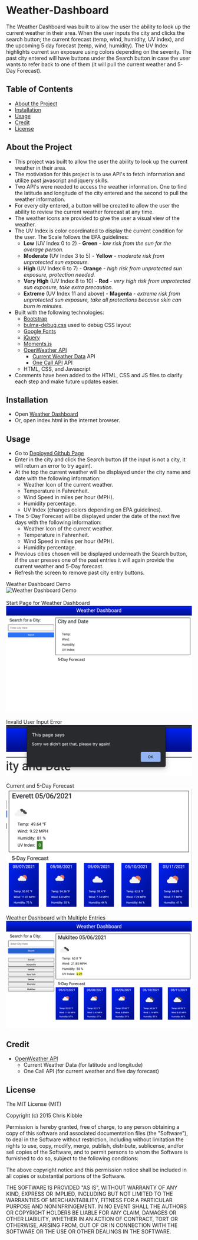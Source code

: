 # Weather-Dashboard

The Weather Dashboard was built to allow the user the ability to look up the current weather in their area.  When the user inputs the city and clicks the search button; the current forecast (temp, wind, humidity, UV index), and the upcoming 5 day forecast (temp, wind, humidity).  The UV Index highlights current sun exposure using colors depending on the severity. The past city entered will have buttons under the Search button in case the user wants to refer back to one of them (it will pull the current weather and 5-Day Forecast). 

## Table of Contents 

- [About the Project](#about-the-project)
- [Installation](#installation)
- [Usage](#usage)
- [Credit](#credit)
- [License](#license)

## About the Project

- This project was built to allow the user the ability to look up the current weather in their area.
- The motiviation for this project is to use API's to fetch information and utilize past javascript and jquery skills.
- Two API's were needed to access the weather information.  One to find the latitude and longitude of the city entered and the second to pull the weather information.
- For every city entered, a button will be created to allow the user the ability to review the current weather forecast at any time.
- The weather icons are provided to give the user a visual view of the  weather.
- The UV Index is color coordinated to display the current condition for the user. 
The Scale follows the EPA guidelines:
    - **Low** (UV Index 0 to 2) - **Green** - *low risk from the sun for the average person.*
    - **Moderate** (UV Index 3 to 5) - **Yellow** - *moderate risk from unprotected sun exposure.*
    - **High** (UV Index 6 to 7) - **Orange** - *high risk from unprotected sun exposure, protection needed.*
    - **Very High** (UV Index 8 to 10) - **Red** - *very high risk from unprotected sun exposure, take extra precaution.*
    - **Extreme** (UV Index 11 and above) - **Magenta** - *extreme risk from unprotected sun exposure, take all protections because skin can burn in minutes.*
- Built with the following technologies:
    - [Bootstrap](https://getbootstrap.com/)
    - [bulma-debug.css](https://gist.github.com/JuanVqz/105c4910ff711659059c99492ecd1a5c) used to debug CSS layout
    - [Google Fonts](https://fonts.google.com/)
    - [jQuery](https://jquery.com/)
    - [Moments.js](https://momentjs.com/)
    - [OpenWeather API](https://openweathermap.org/api)
        - [Current Weather Data](https://openweathermap.org/api) API
        - [One Call API](https://openweathermap.org/api) API
    - HTML, CSS, and Javascript
- Comments have been added to the HTML, CSS and JS files to clarify each step and make future updates easier.

## Installation

- Open [Weather Dashboard](https://twashke.github.io/Weather-Dashboard/) 
- Or, open index.html in the internet browser.

## Usage

- Go to [Deployed Github Page](https://twashke.github.io/Weather-Dashboard/)
- Enter in the city and click the Search button (if the input is not a city, it will return an error to try again).
- At the top the current weather will be displayed under the city name and date with the following information:
    - Weather Icon of the current weather.
    - Temperature in Fahrenheit.
    - Wind Speed in miles per hour (MPH).
    - Humidity percentage.
    - UV Index (changes colors depending on EPA guidelines).
- The 5-Day Forecast will be displayed under the date of the next five days with the following information:
    - Weather Icon of the current weather.
    - Temperature in Fahrenheit.
    - Wind Speed in miles per hour (MPH).
    - Humidity percentage.
- Previous cities chosen will be displayed underneath the Search button, if the user presses one of the past entries it will again provide the current weather and 5-Day forecast.
- Refresh the screen to remove past city entry buttons.

Weather Dashboard Demo \
![Weather Dashboard Demo](Assets/images/weather-dashboard.gif) \
\
Start Page for Weather Dashboard \
![Weather Dashboard Start](Assets/images/opening-page.png) \
\
Invalid User Input Error \
![Invalid Input Error](Assets/images/invalid-input.png) \
\
Current and 5-Day Forecast \
![Weather Forecast](Assets/images/weather-forecast.png) \
\
Weather Dashboard with Multiple Entries \
![Weather Dashbord](Assets/images/weather-dashboard.png) 


## Credit

- [OpenWeather API](https://openweathermap.org/api)
    - Current Weather Data (for latitude and longitude)
    - One Call API (for current weather and five day forecast)

## License

The MIT License (MIT)

Copyright (c) 2015 Chris Kibble

Permission is hereby granted, free of charge, to any person obtaining a copy of this software and associated documentation files (the "Software"), to deal in the Software without restriction, including without limitation the rights to use, copy, modify, merge, publish, distribute, sublicense, and/or sell copies of the Software, and to permit persons to whom the Software is furnished to do so, subject to the following conditions:

The above copyright notice and this permission notice shall be included in all copies or substantial portions of the Software.

THE SOFTWARE IS PROVIDED "AS IS", WITHOUT WARRANTY OF ANY KIND, EXPRESS OR IMPLIED, INCLUDING BUT NOT LIMITED TO THE WARRANTIES OF MERCHANTABILITY, FITNESS FOR A PARTICULAR PURPOSE AND NONINFRINGEMENT. IN NO EVENT SHALL THE AUTHORS OR COPYRIGHT HOLDERS BE LIABLE FOR ANY CLAIM, DAMAGES OR OTHER LIABILITY, WHETHER IN AN ACTION OF CONTRACT, TORT OR OTHERWISE, ARISING FROM, OUT OF OR IN CONNECTION WITH THE SOFTWARE OR THE USE OR OTHER DEALINGS IN THE SOFTWARE.